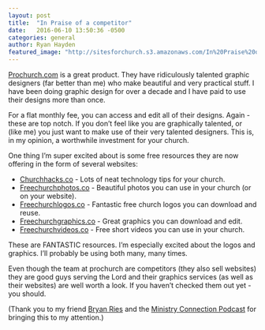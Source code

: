 ```yaml
---
layout: post
title:  "In Praise of a competitor"
date:   2016-06-10 13:50:36 -0500
categories: general
author: Ryan Hayden
featured_image: "http://sitesforchurch.s3.amazonaws.com/In%20Praise%20of%20A.jpg"
---
```


[Prochurch.com](http://prochurch.com/prochurchcms/church-graphics-solution.html) is a great product.  They have ridiculously talented graphic designers (far better than me) who make beautiful and very practical stuff.  I have been doing graphic design for over a decade and I have paid to use their designs more than once.

For a flat monthly fee, you can access and edit all of their designs.  Again - these are top notch.  If you don’t feel like you are graphically talented, or (like me) you just want to make use of their very talented designers.  This is, in my opinion, a worthwhile investment for your church.

One thing I’m super excited about is some free resources they are now offering in the form of several websites:

* [Churchhacks.co](http://www.churchhacks.co/) - Lots of neat technology tips for your church.
* [Freechurchphotos.co](http://www.freechurchphotos.co/) - Beautiful photos you can use in your church (or on your website).
* [Freechurchlogos.co](http://www.freechurchlogos.co/) - Fantastic free church logos you can download and reuse.
* [Freechurchgraphics.co](http://www.freechurchgraphics.co/) - Great graphics you can download and edit.
* [Freechurchvideos.co](http://www.freechurchvideos.co/) - Free short videos you can use in your church.

These are FANTASTIC resources.  I’m especially excited about the logos and graphics.  I’ll probably be using both many, many times.

Even though the team at prochurch are competitors (they also sell websites) they are good guys serving the Lord and their graphics services (as well as their websites) are well worth a look.  If you haven’t checked them out yet - you should.

(Thank you to my friend [Bryan Ries](https://twitter.com/BryanLRies) and the [Ministry Connection Podcast](http://www.ministryconnectionpodcast.com/072-allen-taylor-prochurch/) for bringing this to my attention.)
